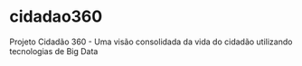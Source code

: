# cidadao360
Projeto Cidadão 360 - Uma visão consolidada da vida do cidadão utilizando tecnologias de Big Data
